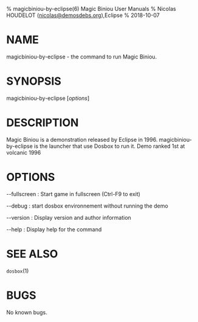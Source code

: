 % magicbiniou-by-eclipse(6) Magic Biniou User Manuals
% Nicolas HOUDELOT (nicolas@demosdebs.org),Eclipse
% 2018-10-07

# NAME
magicbiniou-by-eclipse - the command to run Magic Biniou.

# SYNOPSIS
magicbiniou-by-eclipse [*options*]

# DESCRIPTION
Magic Biniou is a demonstration released by Eclipse in 1996.
magicbiniou-by-eclipse is the launcher that use Dosbox to run it.
Demo ranked 1st at volcanic 1996

# OPTIONS
\--fullscreen
:   Start game in fullscreen (Ctrl-F9 to exit)

\--debug
:   start dosbox environnement without running the demo

\--version
:   Display version and author information

\--help
:   Display help for the command

# SEE ALSO
`dosbox`(1)

# BUGS
No known bugs.
